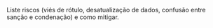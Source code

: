 Liste riscos (viés de rótulo, desatualização de dados, confusão entre sanção e condenação) e como mitigar.
